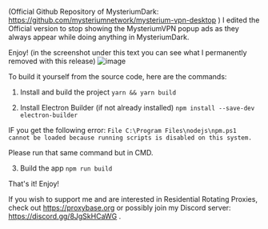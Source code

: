 (Official Github Repository of MysteriumDark: https://github.com/mysteriumnetwork/mysterium-vpn-desktop )
I edited the Official version to stop showing the MysteriumVPN popup ads as they always appear while doing anything in MysteriumDark.

Enjoy! 
(in the screenshot under this text you can see what I permanently removed with this release)
![image](https://github.com/user-attachments/assets/57ef0ffc-239b-49a6-b198-2562eebbc3cb)


To build it yourself from the source code, here are the commands:

1. Install and build the project
`yarn && yarn build`

2. Install Electron Builder (if not already installed)
`npm install --save-dev electron-builder`

IF you get the following error: 
`File C:\Program Files\nodejs\npm.ps1 cannot be loaded because running scripts is disabled on this system.`

Please run that same command but in CMD.

3. Build the app
`npm run build`

That's it! Enjoy!

If you wish to support me and are interested in Residential Rotating Proxies, check out https://proxybase.org or possibly join my Discord server: https://discord.gg/8JgSkHCaWG .
